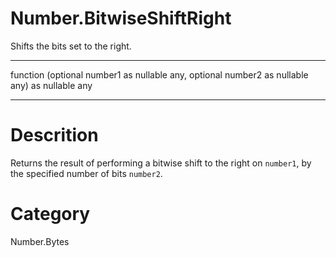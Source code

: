 ﻿# Number.BitwiseShiftRight
Shifts the bits set to the right.
***
function (optional number1 as nullable any, optional number2 as nullable any) as nullable any
***
# Descrition 
Returns the result of performing a bitwise shift to the right on <code>number1</code>, by the specified number of bits <code>number2</code>.
# Category 
Number.Bytes
